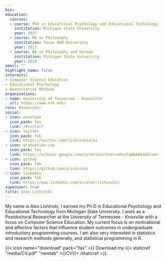 ```yaml
---
bio:
education:
  courses:
  - course: PhD in Educational Psychology and Educational Technology
    institution: Michigan State University
    year: 2017
  - course: MA in Philosophy
    institution: Texas A&M University
    year: 2013
  - course: BA in Philosophy and German
    institution: Michigan State University
    year: 2010
email: ""
highlight_name: false
interests:
- Computer Science Education
- Educational Psychology
- Quantitative Methods
organizations:
- name: University of Tennessee - Knoxville
  url: https://www.utk.edu/
role: Researcher
social:
- icon: envelope
  icon_pack: fas
  link: /#contact
- icon: twitter
  icon_pack: fab
  link: https://twitter.com/lishinskialex
- icon: graduation-cap
  icon_pack: fas
  link: https://scholar.google.com/citations?user=advuTqAAAAAJ&hl=en
- icon: github
  icon_pack: fab
  link: https://github.com/alishinski
- icon: linkedin
  icon_pack: fab
  link: https://www.linkedin.com/in/alex-lishinski/
superuser: true
title: Alex Lishinski
---
```


My name is Alex Lishinski, I earned my Ph.D in Educational Psychology and Educational Technology from Michigan State University. I work as a Postdoctoral Researcher at the University of Tennessee - Knoxville with a focus on Computer Science Education. My current focus is on motivational and affective factors that influence student outcomes in undergraduate introductory programming courses. I am also very interested in statistics and research methods generally, and statistical programming in R.

{{< icon name="download" pack="fas" >}} Download my {{< staticref "media/CV.pdf" "newtab" >}}CV{{< /staticref >}}.
